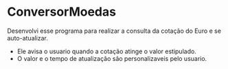 # ConversorMoedas

Desenvolvi esse programa para realizar a consulta da cotação do Euro e se auto-atualizar.

- Ele avisa o usuario quando a cotação atinge o valor estipulado.
- O valor e o tempo de atualização são personalizaveis pelo usuario.
